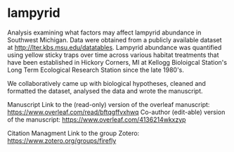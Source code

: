 # lampyrid

Analysis examining what factors may affect lampyrid abundance in Southwest Michigan. Data were obtained from a publicly available dataset at http://lter.kbs.msu.edu/datatables. Lampyrid abundance was quantified using yellow sticky traps over time across various habitat treatments that have been established in Hickory Corners, MI at Kellogg Bioloigcal Station's Long Term Ecological Research Station since the late 1980's. 

We collaboratively came up with biological hypotheses, cleaned and formatted the dataset, analysed the data and wrote the manuscript. 

Manuscript
Link to the (read-only) version of the overleaf manuscript: https://www.overleaf.com/read/bftqgffvxhwq
Co-author (edit-able) version of the manuscript: https://www.overleaf.com/4136214wkxzyp

Citation Managment
Link to the group Zotero: https://www.zotero.org/groups/firefly
